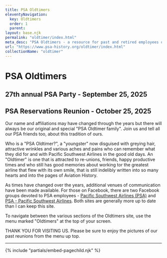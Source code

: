 ```yaml
---
title: PSA Oldtimers
eleventyNavigation:
  key: Oldtimers
  order: 1
  parent: 
layout: base.njk
permalink: "oldtimer/index.html"
meta_desc: "PSA Oldtimers - a resource for past and retired employees of Pacific Southwest Airlines"
url: "https://www.psa-history.org/oldtimer/index.html"
collectionName: "oldtimer"
---
```


# PSA Oldtimers

## 27th annual PSA Party - September 25, 2025
## PSA Reservations Reunion - October 25, 2025


Our name and affiliations may have changed through the years but there will always be our original and special "PSA Oldtimer family". Join us and tell all our PSA friends too, about this tradition of ours.


Who is a "PSA Oldtimer?", a "youngster" now disguised with greying hair, attractive wrinkles and various aches and pains who can remember what they did for and with Pacific Southwest Airlines in the good old days. An "Oldtimer" is one that is attracted to re-unions, friends, happy productive times and who still has good memories about working tor the greatest airline that flew with its own smile, that is still indelibly written into so many hearts and into the pages of Aviation History.


As times have changed over the years, additional venues of communication have been made available. For those on Facebook, there are two Facebook groups devoted to PSA employees - [Pacific Southwest Airlines (PSA)](https://www.facebook.com/groups/47162793603/) and [PSA - Pacific Southwest Airlines](https://www.facebook.com/groups/59126863553/). Both sites are generally more up to date than I can keep this site.


To navigate between the various sections of the Oldtimers site, use the menu marked "Oldtimers" at the top of your screen.


THANK YOU FOR VISITING US. Please be sure to enjoy the pictures of our past reunions from the menu up top.

-------------
{% include "partials/embed-pagechild.njk" %}